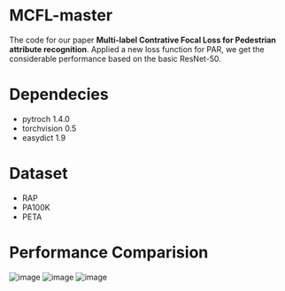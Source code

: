 # MCFL-master
The code for our paper **Multi-label Contrative Focal Loss for Pedestrian attribute recognition**. Applied a new loss function for PAR, we get the considerable performance based on the basic ResNet-50.
# Dependecies
- pytroch 1.4.0
- torchvision 0.5
- easydict 1.9
# Dataset
- RAP
- PA100K
- PETA
# Performance Comparision
![image](https://github.com/zxqsmall/MCFL-master/blob/master/RAP-results.png)
![image](https://github.com/zxqsmall/MCFL-master/blob/master/PA100k-results.png)
![image](https://github.com/zxqsmall/MCFL-master/blob/master/PETA-results.png)
